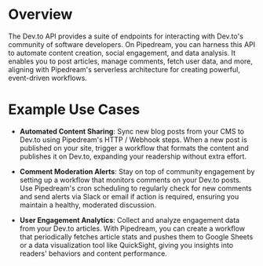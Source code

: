 # Overview

The Dev.to API provides a suite of endpoints for interacting with Dev.to's community of software developers. On Pipedream, you can harness this API to automate content creation, social engagement, and data analysis. It enables you to post articles, manage comments, fetch user data, and more, aligning with Pipedream's serverless architecture for creating powerful, event-driven workflows.

# Example Use Cases

- **Automated Content Sharing**: Sync new blog posts from your CMS to Dev.to using Pipedream's HTTP / Webhook steps. When a new post is published on your site, trigger a workflow that formats the content and publishes it on Dev.to, expanding your readership without extra effort.

- **Comment Moderation Alerts**: Stay on top of community engagement by setting up a workflow that monitors comments on your Dev.to posts. Use Pipedream's cron scheduling to regularly check for new comments and send alerts via Slack or email if action is required, ensuring you maintain a healthy, moderated discussion.

- **User Engagement Analytics**: Collect and analyze engagement data from your Dev.to articles. With Pipedream, you can create a workflow that periodically fetches article stats and pushes them to Google Sheets or a data visualization tool like QuickSight, giving you insights into readers' behaviors and content performance.
